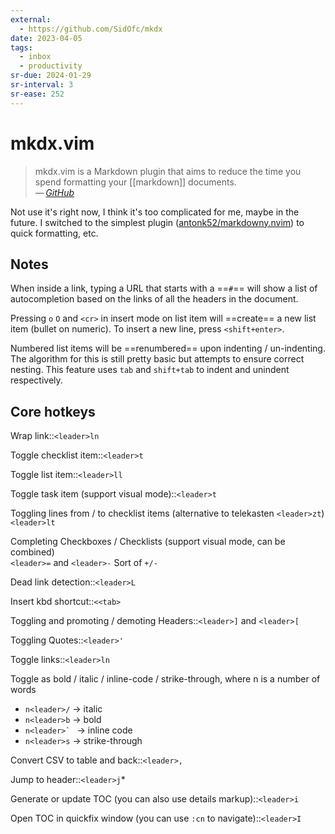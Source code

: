 ```yaml
---
external:
  - https://github.com/SidOfc/mkdx
date: 2023-04-05
tags:
  - inbox
  - productivity
sr-due: 2024-01-29
sr-interval: 3
sr-ease: 252
---
```

# mkdx.vim

> mkdx.vim is a Markdown plugin that aims to reduce the time you spend
> formatting your [[markdown]] documents.\
> — <cite>[GitHub](https://github.com/SidOfc/mkdx)</cite>

Not use it's right now, I think it's too complicated for me, maybe in the
future. I switched to the simplest plugin
([antonk52/markdowny.nvim](https://github.com/antonk52/markdowny.nvim)) to quick
formatting, etc.

## Notes

When inside a link, typing a URL that starts with a ==`#`== will show a list of
autocompletion based on the links of all the headers in the document.

Pressing `o` `O` and `<cr>` in insert mode on list item will ==create== a new
list item (bullet on numeric). To insert a new line, press `<shift+enter>`.

Numbered list items will be ==renumbered== upon indenting / un-indenting. The
algorithm for this is still pretty basic but attempts to ensure correct nesting.
This feature uses `tab` and `shift+tab` to indent and unindent respectively.

## Core hotkeys

Wrap link::`<leader>ln`

Toggle checklist item::`<leader>t`

Toggle list item::`<leader>ll`

Toggle task item (support visual mode)::`<leader>t`

Toggling lines from / to checklist items (alternative to telekasten
`<leader>zt`)
&#10;<br>
`<leader>lt`

Completing Checkboxes / Checklists (support visual mode, can be combined)
&#10;<br>
`<leader>=` and `<leader>-` Sort of `+/-`

Dead link detection::`<leader>L`

Insert kbd shortcut::`<<tab>`

Toggling and promoting / demoting Headers::`<leader>]` and `<leader>[`

Toggling Quotes::`<leader>'`

Toggle links::`<leader>ln`

Toggle as bold / italic / inline-code / strike-through, where n is a number of
words
&#10;<br>
- `n<leader>/` → italic
- `n<leader>b` → bold
- ``n<leader>` `` → inline code
- `n<leader>s` → strike-through

Convert CSV to table and back::`<leader>,`

Jump to header::`<leader>j`*

Generate or update TOC (you can also use details markup)::`<leader>i`

Open TOC in quickfix window (you can use `:cn` to navigate)::`<leader>I`

